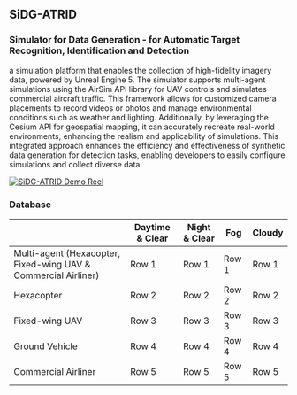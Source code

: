## SiDG-ATRID
### Simulator for Data Generation - for Automatic Target Recognition, Identification and Detection

a simulation platform that enables the collection of high-fidelity imagery data, powered by Unreal Engine 5. The simulator supports multi-agent simulations using the AirSim API library for UAV controls and simulates commercial aircraft traffic. This framework allows for customized camera placements to record videos or photos and manage environmental conditions such as weather and lighting. Additionally, by leveraging the Cesium API for geospatial mapping, it can accurately recreate real-world environments, enhancing the realism and applicability of simulations. This integrated approach enhances the efficiency and effectiveness of synthetic data generation for detection tasks, enabling developers to easily configure simulations and collect diverse data.

[![SiDG-ATRID Demo Reel](https://img.youtube.com/vi/gmdaVOeZyiQ&ab_channel=JoshChang/0.jpg)](https://www.youtube.com/watch?v=gmdaVOeZyiQ&ab_channel=JoshChang "SiDG-ATRID Demo Reel")

### Database

|  | Daytime & Clear | Night & Clear | Fog | Cloudy |
|----------|----------|----------|----------|----------|
| Multi-agent (Hexacopter, Fixed-wing UAV & Commercial Airliner)   | Row 1    | Row 1    | Row 1    | Row 1    |
| Hexacopter    | Row 2    | Row 2    | Row 2    | Row 2    |
| Fixed-wing UAV    | Row 3    | Row 3    | Row 3    | Row 3    |
| Ground Vehicle    | Row 4    | Row 4    | Row 4    | Row 4    |
| Commercial Airliner    | Row 5    | Row 5    | Row 5    | Row 5    |
